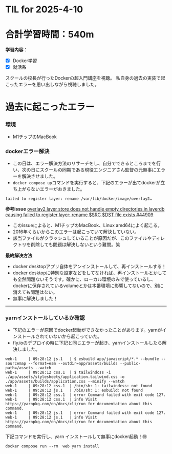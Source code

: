 # TIL for 2025-4-10
# 合計学習時間：540m
**学習内容**：
- [x] Docker学習
- [x] 就活系

スクールの校長が行ったDockerの超入門講座を視聴。
私自身の過去の実装で起こったエラーを思い出しながら視聴しました。

# 過去に起こったエラー
### 環境
- M1チップのMacBook
###  dockerエラー解決
- この日は、エラー解決方法のリサーチをし、自分でできるところまでを行い、次の日にスクールの同期である現役エンジニアさん監督の元無事にエラーを解決させました。
- `docker compose up`コマンドを実行すると、下記のエラーが出てdockerが立ち上がらないエラーがおきました。
```
failed to register layer: rename /var/lib/docker/image/overlay2…
```
**参考issue**
[overlay2 layer store does not handle empty directories in layerdb causing failed to register layer: rename $SRC $DST file exists #44909](https://github.com/moby/moby/issues/44909)
- このissueによると、M1チップのMacBook、Linux amd64によく起こる。
- 2016年くらいからこのエラーは起こっていて解決していない。
- 該当ファイルがクラッシュしていることが原因だが、このファイルやディレクトリを削除しても問題は解決しないという難問。笑

**最終解決方法**
- docker desktopアプリ自体をアンインストールして、再インストールする！
- docker desktopに特別な設定などをしてなければ、再インストールとかしても全然問題ないそうです。確かに、ローカル環境のみで使っているし、dockerに保存されているvolumeとかは本番環境に影響してないので、別に消えても問題はない。
- 無事に解決しました！
***
### yarnインストールしているか確認
- 下記のエラーが原因でdocker起動ができなかったことがあります。yarnがインストールされていないから起こっていた。
- fly.ioのデプロイの時に下記と同じエラーが起き、yarnインストールしたら解決しました。

```
web-1     | 09:28:12 js.1   | $ esbuild app/javascript/*.* --bundle --sourcemap --format=esm --outdir=app/assets/builds --public-path=/assets --watch
web-1     | 09:28:12 css.1  | $ tailwindcss -i ./app/assets/stylesheets/application.tailwind.css -o ./app/assets/builds/application.css --minify --watch
web-1     | 09:28:12 css.1  | /bin/sh: 1: tailwindcss: not found
web-1     | 09:28:12 js.1   | /bin/sh: 1: esbuild: not found
web-1     | 09:28:12 css.1  | error Command failed with exit code 127.
web-1     | 09:28:12 css.1  | info Visit https://yarnpkg.com/en/docs/cli/run for documentation about this command.
web-1     | 09:28:12 js.1   | error Command failed with exit code 127.
web-1     | 09:28:12 js.1   | info Visit https://yarnpkg.com/en/docs/cli/run for documentation about this command.
```
下記コマンドを実行し、yarn インストールして無事にdocker起動！㊗️
```
docker compose run --rm  web yarn install
```